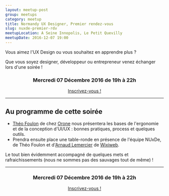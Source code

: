 ```yaml
---
layout: meetup-post
group: meetups
category: meetup
title: Normandy UX Designer, Premier rendez-vous
slug: nuxde-premier-rdv
meetupLocation: A Seine Innopolis, Le Petit Quevilly
meetupDate: 2016-12-07 19:00
---
```


Vous aimez l'UX Design ou vous souhaitez en apprendre plus ?

Que vous soyez designer, développeur ou entrepreneur venez échanger lors d'une soirée !

<div style="text-align: center;">
  <h3>Mercredi 07 Décembre 2016 de 19h à 22h</h3>
  <p>
    <a class="button" target="_blank"
    href="https://www.eventbrite.fr/e/billets-normandy-ux-designer-premier-rendez-vous-29844628086">
      Inscrivez-vous !
    </a>
  </p>
</div>

----

## Au programme de cette soirée


- [Théo Foulon](https://www.linkedin.com/in/th%C3%A9o-foulon-a2553b4a) de chez [Orone](http://www.orone.com/) nous présentera les bases de l'ergonomie et de la conception d'UI/UX : bonnes pratiques, process et quelques outils.
- Prendra ensuite place une table-ronde en présence de l'équipe NUxDe, de Théo Foulon et d'[Arnaud Lemercier](http://arnaud.lemercier.me/) de [Wixiweb](http://wixiweb.fr/).

Le tout bien évidemment accompagné de quelques mets et rafraichissements (nous ne sommes pas des sauvages tout de même) !

---

<div style="text-align: center;">
  <h3>Mercredi 07 Décembre 2016 de 19h à 22h</h3>
  <p>
    <a class="button" target="_blank"
    href="https://www.eventbrite.fr/e/billets-normandy-ux-designer-premier-rendez-vous-29844628086">
      Inscrivez-vous !
    </a>
  </p>
</div>
